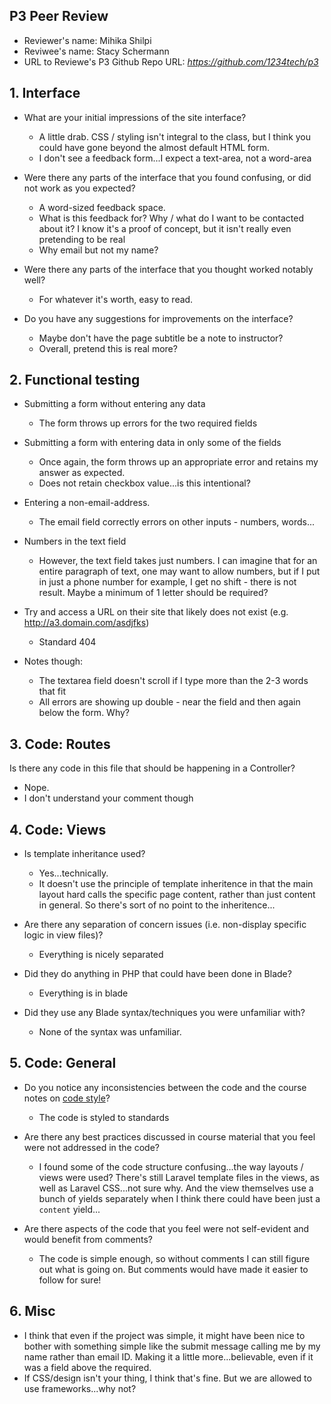 ## P3 Peer Review

+ Reviewer's name: Mihika Shilpi
+ Reviwee's name: Stacy Schermann
+ URL to Reviewe's P3 Github Repo URL: *<https://github.com/1234tech/p3>*

## 1. Interface

+ What are your initial impressions of the site interface?
  + A little drab. CSS / styling isn't integral to the class, but I think you could have gone beyond the almost default HTML form. 
  + I don't see a feedback form...I expect a text-area, not a word-area

+ Were there any parts of the interface that you found confusing, or did not work as you expected?
  + A word-sized feedback space.
  + What is this feedback for? Why / what do I want to be contacted about it? I know it's a proof of concept, but it isn't really even pretending to be real
  + Why email but not my name?

+ Were there any parts of the interface that you thought worked notably well?
  + For whatever it's worth, easy to read. 

+ Do you have any suggestions for improvements on the interface?
  + Maybe don't have the page subtitle be a note to instructor?
  + Overall, pretend this is real more?

## 2. Functional testing

+ Submitting a form without entering any data
  + The form throws up errors for the two required fields

+ Submitting a form with entering data in only some of the fields
  + Once again, the form throws up an appropriate error and retains my answer as expected. 
  + Does not retain checkbox value...is this intentional?

+ Entering a non-email-address.
  + The email field correctly errors on other inputs - numbers, words...

+ Numbers in the text field
    + However, the text field takes just numbers. I can imagine that for an entire paragraph of text, one may want to allow numbers, but if I put in just a phone number for example, I get no shift - there is not result. Maybe a minimum of 1 letter should be required?

+ Try and access a URL on their site that likely does not exist (e.g. http://a3.domain.com/asdjfks)
  + Standard 404 

+ Notes though:
  + The textarea field doesn't scroll if I type more than the 2-3 words that fit
  + All errors are showing up double - near the field and then again below the form. Why?

## 3. Code: Routes
Is there any code in this file that should be happening in a Controller?
  + Nope. 
  + I don't understand your comment though

## 4. Code: Views

+ Is template inheritance used?
  + Yes...technically. 
  + It doesn't use the principle of template inheritence in that the main layout hard calls the specific page content, rather than just content in general. So there's sort of no point to the inheritence...

+ Are there any separation of concern issues (i.e. non-display specific logic in view files)?
  + Everything is nicely separated

+ Did they do anything in PHP that could have been done in Blade?
  + Everything is in blade

+ Did they use any Blade syntax/techniques you were unfamiliar with?
  + None of the syntax was unfamiliar. 

## 5. Code: General

+ Do you notice any inconsistencies between the code and the course notes on [code style](https://github.com/susanBuck/dwa15-fall2018/blob/master/misc/code-style.md)?
  + The code is styled to standards

+ Are there any best practices discussed in course material that you feel were not addressed in the code?
  + I found some of the code structure confusing...the way layouts / views were used? There's still Laravel template files in the views, as well as Laravel CSS...not sure why. And the view themselves use a bunch of yields separately when I think there could have been just a `content` yield...

+ Are there aspects of the code that you feel were not self-evident and would benefit from comments?
  + The code is simple enough, so without comments I can still figure out what is going on. But comments would have made it easier to follow for sure!

## 6. Misc
+ I think that even if the project was simple, it might have been nice to bother with something simple like the submit message calling me by my name rather than email ID. Making it a little more...believable, even if it was a field above the required. 
+ If CSS/design isn't your thing, I think that's fine. But we are allowed to use frameworks...why not?